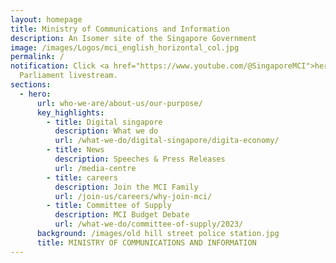 ```yaml
---
layout: homepage
title: Ministry of Communications and Information
description: An Isomer site of the Singapore Government
image: /images/Logos/mci_english_horizontal_col.jpg
permalink: /
notification: Click <a href="https://www.youtube.com/@SingaporeMCI">here</a> for
  Parliament livestream.
sections:
  - hero:
      url: who-we-are/about-us/our-purpose/
      key_highlights:
        - title: Digital singapore
          description: What we do
          url: /what-we-do/digital-singapore/digita-economy/
        - title: News
          description: Speeches & Press Releases
          url: /media-centre
        - title: careers
          description: Join the MCI Family
          url: /join-us/careers/why-join-mci/
        - title: Committee of Supply
          description: MCI Budget Debate
          url: /what-we-do/committee-of-supply/2023/
      background: /images/old hill street police station.jpg
      title: MINISTRY OF COMMUNICATIONS AND INFORMATION
---
```


